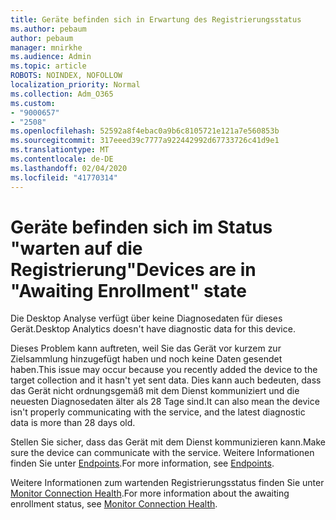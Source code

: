 ```yaml
---
title: Geräte befinden sich in Erwartung des Registrierungsstatus
ms.author: pebaum
author: pebaum
manager: mnirkhe
ms.audience: Admin
ms.topic: article
ROBOTS: NOINDEX, NOFOLLOW
localization_priority: Normal
ms.collection: Adm_O365
ms.custom:
- "9000657"
- "2508"
ms.openlocfilehash: 52592a8f4ebac0a9b6c8105721e121a7e560853b
ms.sourcegitcommit: 317eeed39c7777a922442992d67733726c41d9e1
ms.translationtype: MT
ms.contentlocale: de-DE
ms.lasthandoff: 02/04/2020
ms.locfileid: "41770314"
---
```

# <a name="devices-are-in-awaiting-enrollment-state"></a><span data-ttu-id="ccc9d-102">Geräte befinden sich im Status "warten auf die Registrierung"</span><span class="sxs-lookup"><span data-stu-id="ccc9d-102">Devices are in "Awaiting Enrollment" state</span></span>

<span data-ttu-id="ccc9d-103">Die Desktop Analyse verfügt über keine Diagnosedaten für dieses Gerät.</span><span class="sxs-lookup"><span data-stu-id="ccc9d-103">Desktop Analytics doesn't have diagnostic data for this device.</span></span> 

<span data-ttu-id="ccc9d-104">Dieses Problem kann auftreten, weil Sie das Gerät vor kurzem zur Zielsammlung hinzugefügt haben und noch keine Daten gesendet haben.</span><span class="sxs-lookup"><span data-stu-id="ccc9d-104">This issue may occur because you recently added the device to the target collection and it hasn't yet sent data.</span></span> <span data-ttu-id="ccc9d-105">Dies kann auch bedeuten, dass das Gerät nicht ordnungsgemäß mit dem Dienst kommuniziert und die neuesten Diagnosedaten älter als 28 Tage sind.</span><span class="sxs-lookup"><span data-stu-id="ccc9d-105">It can also mean the device isn't properly communicating with the service, and the latest diagnostic data is more than 28 days old.</span></span>

<span data-ttu-id="ccc9d-106">Stellen Sie sicher, dass das Gerät mit dem Dienst kommunizieren kann.</span><span class="sxs-lookup"><span data-stu-id="ccc9d-106">Make sure the device can communicate with the service.</span></span> <span data-ttu-id="ccc9d-107">Weitere Informationen finden Sie unter [Endpoints](https://docs.microsoft.com/configmgr/desktop-analytics/enable-data-sharing#endpoints).</span><span class="sxs-lookup"><span data-stu-id="ccc9d-107">For more information, see [Endpoints](https://docs.microsoft.com/configmgr/desktop-analytics/enable-data-sharing#endpoints).</span></span>

<span data-ttu-id="ccc9d-108">Weitere Informationen zum wartenden Registrierungsstatus finden Sie unter [Monitor Connection Health](https://docs.microsoft.com/configmgr/desktop-analytics/monitor-connection-health#awaiting-enrollment).</span><span class="sxs-lookup"><span data-stu-id="ccc9d-108">For more information about the awaiting enrollment status, see [Monitor Connection Health](https://docs.microsoft.com/configmgr/desktop-analytics/monitor-connection-health#awaiting-enrollment).</span></span>